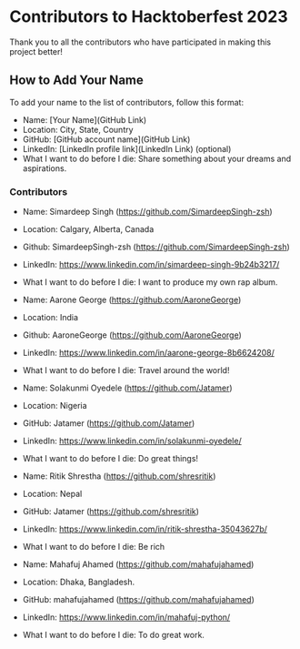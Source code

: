 # Contributors to Hacktoberfest 2023

Thank you to all the contributors who have participated in making this project better!

## How to Add Your Name

To add your name to the list of contributors, follow this format:

- Name: [Your Name](GitHub Link)
- Location: City, State, Country
- GitHub: [GitHub account name](GitHub Link)
- LinkedIn: [LinkedIn profile link](LinkedIn Link) (optional)
- What I want to do before I die: Share something about your dreams and aspirations.

### Contributors

- Name: Simardeep Singh (https://github.com/SimardeepSingh-zsh)
- Location: Calgary, Alberta, Canada
- Github: SimardeepSingh-zsh (https://github.com/SimardeepSingh-zsh)
- LinkedIn: https://www.linkedin.com/in/simardeep-singh-9b24b3217/
- What I want to do before I die: I want to produce my own rap album.

- Name: Aarone George (https://github.com/AaroneGeorge)
- Location: India
- Github: AaroneGeorge (https://github.com/AaroneGeorge)
- LinkedIn: https://www.linkedin.com/in/aarone-george-8b6624208/
- What I want to do before I die: Travel around the world!

- Name: Solakunmi Oyedele (https://github.com/Jatamer)
- Location: Nigeria
- GitHub: Jatamer (https://github.com/Jatamer)
- LinkedIn: https://www.linkedin.com/in/solakunmi-oyedele/
- What I want to do before I die: Do great things!

- Name: Ritik Shrestha (https://github.com/shresritik)
- Location: Nepal
- GitHub: Jatamer (https://github.com/shresritik)
- LinkedIn: https://www.linkedin.com/in/ritik-shrestha-35043627b/
- What I want to do before I die: Be rich

- Name: Mahafuj Ahamed (https://github.com/mahafujahamed)
- Location: Dhaka, Bangladesh.
- GitHub: mahafujahamed (https://github.com/mahafujahamed)
- LinkedIn: https://www.linkedin.com/in/mahafuj-python/
- What I want to do before I die: To do great work.
